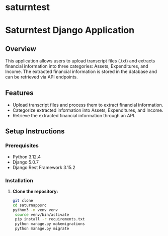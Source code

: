 # saturntest
 
# Saturntest Django Application

## Overview

This application allows users to upload transcript files (.txt) and extracts financial information into three categories: Assets, Expenditures, and Income. The extracted financial information is stored in the database and can be retrieved via API endpoints.

## Features

- Upload transcript files and process them to extract financial information.
- Categorize extracted information into Assets, Expenditures, and Income.
- Retrieve the extracted financial information through an API.

## Setup Instructions

### Prerequisites

- Python 3.12.4
- Django 5.0.7
- Django Rest Framework 3.15.2

### Installation

1. **Clone the repository:**
   ```bash
   git clone 
   cd saturnappsrc
   python3 -m venv venv
    source venv/bin/activate
    pip install -r requirements.txt
    python manage.py makemigrations
    python manage.py migrate
